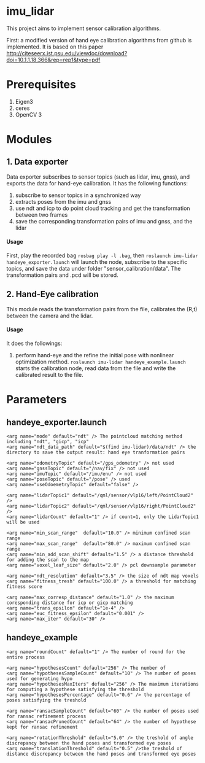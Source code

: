 # imu_lidar

This project aims to implement sensor calibration algorithms.

First: a modified version of hand eye calibration algorithms from github is implemented. It is based on this paper http://citeseerx.ist.psu.edu/viewdoc/download?doi=10.1.1.18.366&rep=rep1&type=pdf


# Prerequisites
1. Eigen3
2. ceres
3. OpenCV 3


# Modules

## 1. Data exporter
Data exporter subscribes to sensor topics (such as lidar, imu, gnss), and exports the data for hand-eye calibration. It has the following functions:  
1. subscribe to sensor topics in a synchronized way
2. extracts poses from the imu and gnss
3. use ndt and icp to do point cloud tracking and get the transformation between two frames
4. save the corresponding transformation pairs of imu and gnss, and the lidar

#### Usage
First, play the recorded bag `rosbag play -l .bag`, then `roslaunch imu-lidar handeye_exporter.launch` will launch the node, subscribe to the specific topics, and save the data under folder "sensor_calibration/data". The transformation pairs and .pcd will be stored.


## 2. Hand-Eye calibration
This module reads the transformation pairs from the file, calibrates the (R,t) between the camera and the lidar. 
#### Usage
It does the followings: 

1. perform hand-eye and the refine the initial pose with nonlinear optimization method.
`roslaunch imu-lidar handeye_example.launch` starts the calibration node, read data from the file and write the calibrated result to the file.

# Parameters
## handeye_exporter.launch

	<arg name="mode" default="ndt" /> The pointcloud matching method including "ndt", "gicp", "icp"
    <arg name="ndt_data_path" default="$(find imu-lidar)/data/ndt" /> the directory to save the output result: hand eye tranformation pairs

    <arg name="odometryTopic" default="/gps_odometry" /> not used
    <arg name="gnssTopic" default="/nav/fix" /> not used
    <arg name="imuTopic" default="/imu/enu" /> not used
    <arg name="poseTopic" default="/pose" /> used
    <arg name="useOdoemetryTopic" default="false" />

    <arg name="lidarTopic1" default="/qml/sensor/vlp16/left/PointCloud2" /> 
    <arg name="lidarTopic2" default="/qml/sensor/vlp16/right/PointCloud2" />
    <arg name="lidarCount" default="1" /> if count=1, only the LidarTopic1 will be used
   
    <arg name="min_scan_range"  default="10.0" /> minimum confined scan range
    <arg name="max_scan_range"  default="80.0" /> maximum confined scan range
    <arg name="min_add_scan_shift" default="1.5" /> a distance threshold for adding the scan to the map
    <arg name="voxel_leaf_size" default="2.0" /> pcl downsample parameter

    <arg name="ndt_resolution" default="3.5" /> the size of ndt map voxels
    <arg name="fitness_tresh" default="100.0" /> a threshold for matching fitness score

    <arg name="max_corresp_distance" default="1.0" /> the maximum coresponding distance for icp or gicp matching  
    <arg name="trans_epsilon" default="1e-4" />
    <arg name="euc_fitness_epsilon" default="0.001" />
    <arg name="max_iter" default="30" />

## handeye_example
	<arg name="roundCount" default="1" /> The number of round for the entire process

    <arg name="hypothesesCount" default="256" /> The number of  
    <arg name="hypothesesSampleCount" default="10" /> The number of poses used for generating hypo
    <arg name="hypothesesMaxIters" default="256" /> The maximum iterations for computing a hypothese satisfying the threshold 
    <arg name="hypothesesPercentage" default="0.6" /> the percentage of poses satisfying the treshold

    <arg name="ransacSampleCount" default="60" /> the number of poses used for ransac refinement process
    <arg name="ransacPrunedCount" default="64" /> the number of hypothese kept for ransac refinement

    <arg name="rotationThreshold" default="5.0" /> the treshold of angle discrepancy between the hand poses and transformed eye poses
    <arg name="translationThreshold" default="0.5" />the treshold of distance discrepancy between the hand poses and transformed eye poses
